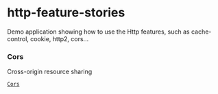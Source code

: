 # http-feature-stories

Demo application showing how to use the Http features, such as cache-control, cookie, http2, cors...

### Cors

Cross-origin resource sharing

[`Cors`](./cors/index.html)
